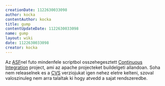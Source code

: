 ```yaml
---
creationDate: 1122630033098 
author: kocka 
contentAuthor: kocka 
title: gump 
contentUpdateDate: 1122630033098 
name: gump 
layout: wiki 
date: 1122630033098 
creator: kocka 
---
```

Az [ASF](ASF.html)nel futo mindenfele scriptbol osszehegesztett [Continuous Integration](Continuous%20Integration.html) project, ami az apache projecteket buildelgeti allandoan. Soha nem releaselnek es a [CVS](CVS.html) verziojukat igen nehez eletre kelteni, szoval valoszinuleg nem arra talaltak ki hogy atvedd a sajat rendszeredbe.
